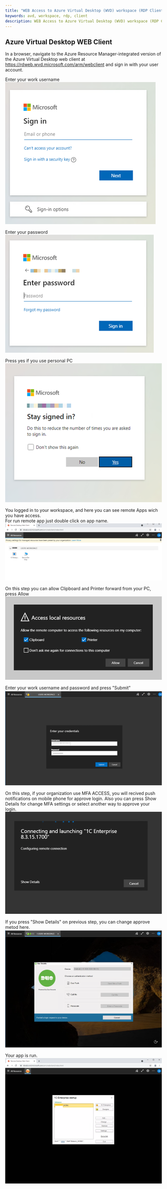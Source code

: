 ```yaml
---
title: "WEB Access to Azure Virtual Desktop (WVD) workspace (RDP Client)"
keywords: avd, workspace, rdp, client
description: WEB Access to Azure Virtual Desktop (WVD) workspace (RDP Client).
---
```

## Azure Virtual Desktop WEB Client
In a browser, navigate to the Azure Resource Manager-integrated version of the Azure Virtual Desktop web client at https://rdweb.wvd.microsoft.com/arm/webclient and sign in with your user account.

Enter your work username  
![](../images/avd_web_client_01.png)

Enter your password   
![](../images/avd_web_client_02.png)

Press yes if you use personal PC  
![](../images/avd_web_client_03.png)

You logged in to your workspace, and here you can see remote Apps wich you have access.    
For run remote app just double click on app name.  
![](../images/avd_web_client_04.png)

On this step you can allow Clipboard and Printer forward from your PC, press Allow  
![](../images/avd_web_client_05.png)

Enter your work username and password and press "Submit"    
![](../images/avd_web_client_06.png)

On this step, if your organization use MFA ACCESS, you will recived push notifications on mobile phone for approve login.
Also you can press Show Details for change MFA settings or select another way to approve your login.  
![](../images/avd_web_client_07.png)

If you press "Show Details" on previous step, you can change approve metod here.  
![](../images/avd_web_client_08.png)

Your app is run.
![](../images/avd_web_client_09.png)  

